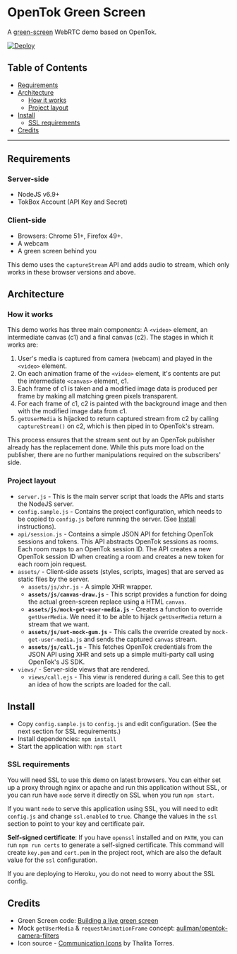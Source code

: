 OpenTok Green Screen
==========================

A [green-screen](https://en.wikipedia.org/wiki/Chroma_key) WebRTC demo based on OpenTok.

[![Deploy](https://www.herokucdn.com/deploy/button.png)](https://heroku.com/deploy?template=https://github.com/kaustavdm/opentok-green-screen)

## Table of Contents

- [Requirements](#requirements)
- [Architecture](#architecture)
  - [How it works](#how-it-works)
  - [Project layout](#project-layout)
- [Install](#install)
  - [SSL requirements](#ssl-requirements)
- [Credits](#credits)

---

## Requirements

### Server-side

- NodeJS v6.9+
- TokBox Account (API Key and Secret)

### Client-side

- Browsers: Chrome 51+, Firefox 49+.
- A webcam
- A green screen behind you

This demo uses the `captureStream` API and adds audio to stream, which only works in these browser versions and above.

## Architecture

### How it works

This demo works has three main components: A `<video>` element, an intermediate canvas (c1) and a final canvas (c2). The stages in which it works are:

1. User's media is captured from camera (webcam) and played in the `<video>` element.
2. On each animation frame of the `<video>` element, it's contents are put the intermediate `<canvas>` element, c1.
3. Each frame of c1 is taken and a modified image data is produced per frame by making all matching green pixels transparent.
4. For each frame of c1, c2 is painted with the background image and then with the modified image data from c1.
5. `getUserMedia` is hijacked to return captured stream from c2 by calling `captureStream()` on c2, which is then piped in to OpenTok's stream.

This process ensures that the stream sent out by an OpenTok publisher already has the replacement done. While this puts more load on the publisher, there are no further manipulations required on the subscribers' side.

### Project layout

- `server.js` - This is the main server script that loads the APIs and starts the NodeJS server.
- `config.sample.js` - Contains the project configuration, which needs to be copied to `config.js` before running the server. (See [Install](#install) instructions).
- `api/session.js` - Contains a simple JSON API for fetching OpenTok sessions and tokens. This API abstracts OpenTok sessions as rooms. Each room maps to an OpenTok session ID. The API creates a new OpenTok session ID when creating a room and creates a new token for each room join request.
- `assets/` - Client-side assets (styles, scripts, images) that are served as static files by the server.
  - `assets/js/xhr.js` - A simple XHR wrapper.
  - **`assets/js/canvas-draw.js`** - This script provides a function for doing the actual green-screen replace using a HTML `canvas`.
  - **`assets/js/mock-get-user-media.js`** - Creates a function to override `getUserMedia`. We need it to be able to hijack `getUserMedia` return a stream that we want.
  - **`assets/js/set-mock-gum.js`** - This calls the override created by `mock-get-user-media.js` and sends the captured `canvas` stream.
  - **`assets/js/call.js`** - This fetches OpenTok credentials from the JSON API using XHR and sets up a simple multi-party call using OpenTok's JS SDK.
- `views/` - Server-side views that are rendered.
  - `views/call.ejs` - This view is rendered during a call. See this to get an idea of how the scripts are loaded for the call.

## Install

- Copy `config.sample.js` to `config.js` and edit configuration. (See the next section for SSL requirements.)
- Install dependencies: `npm install`
- Start the application with: `npm start`

### SSL requirements

You will need SSL to use this demo on latest browsers. You can either set up a proxy through nginx or apache and run this application without SSL, or you can run have `node` serve it directly on SSL when you run `npm start`.

If you want `node` to serve this application using SSL, you will need to edit `config.js` and change `ssl.enabled` to `true`. Change the values in the `ssl` section to point to your key and certificate pair.

**Self-signed certificate**: If you have `openssl` installed and on `PATH`, you can run `npm run certs` to generate a self-signed certificate. This command will create `key.pem` and `cert.pem` in the project root, which are also the default value for the `ssl` configuration.

If you are deploying to Heroku, you do not need to worry about the SSL config.

## Credits

- Green Screen code: [Building a live green screen](https://timtaubert.de/blog/2012/10/building-a-live-green-screen-with-getusermedia-and-mediastreams/)
- Mock `getUserMedia` & `requestAnimationFrame` concept: [aullman/opentok-camera-filters](https://github.com/aullman/opentok-camera-filters)
- Icon source - [Communication Icons](https://www.iconfinder.com/icons/1518229/baloom_cellphone_communication_talk_text_texting_icon) by Thalita Torres.
